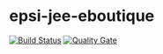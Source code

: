 # epsi-jee-eboutique
[![Build Status](https://travis-ci.org/Lucablain/epsi-jee-eboutique.svg?branch=master)](https://travis-ci.org/Lucablain/epsi-jee-eboutique)
[![Quality Gate](https://sonarcloud.io/api/project_badges/measure?project=Lucablain_epsi-jee-eboutique&metric=alert_status)](https://sonarcloud.io/dashboard/index/project.key)
